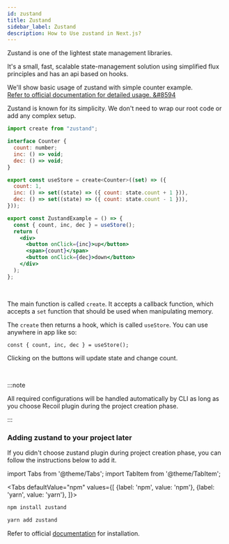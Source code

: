 ```yaml
---
id: zustand
title: Zustand
sidebar_label: Zustand
description: How to Use zustand in Next.js?
---
```


Zustand is one of the lightest state management libraries.

It's a small, fast, scalable state-management solution using simplified flux principles and has an api based on hooks.
 
We'll show basic usage of zustand with simple counter example.  
[Refer to official documentation for detailed usage. &#8594](https://github.com/pmndrs/zustand)

Zustand is known for its simplicity.
We don't need to wrap our root code or add any complex setup.

``` jsx title="components/ZustandExample/index.tsx"
import create from "zustand";

interface Counter {
  count: number;
  inc: () => void;
  dec: () => void;
}

export const useStore = create<Counter>((set) => ({
  count: 1,
  inc: () => set((state) => ({ count: state.count + 1 })),
  dec: () => set((state) => ({ count: state.count - 1 })),
}));

export const ZustandExample = () => {
  const { count, inc, dec } = useStore();
  return (
    <div>
      <button onClick={inc}>up</button>
      <span>{count}</span>
      <button onClick={dec}>down</button>
    </div>
  );
};
```

<br/>

The main function is called `create`. It accepts a callback function, which accepts a `set` function that should be used when manipulating memory.

The `create` then returns a hook, which is called `useStore`. You can use anywhere in app like so:

```tsx
const { count, inc, dec } = useStore();
```

Clicking on the buttons will update state and change count.

<br/>



:::note

All required configurations will be handled automatically by CLI as long as you choose Recoil plugin during the project creation phase.

:::


### Adding zustand to your project later

If you didn't choose zustand plugin during project creation phase, you can follow the instructions below to add it.


import Tabs from '@theme/Tabs';
import TabItem from '@theme/TabItem';

<Tabs
  defaultValue="npm"
  values={[
    {label: 'npm', value: 'npm'},
    {label: 'yarn', value: 'yarn'},
  ]}>
  <TabItem value="npm">

```bash
npm install zustand
```

  </TabItem>
  <TabItem value="yarn">

```bash
yarn add zustand
```

  </TabItem>
</Tabs>


Refer to official [documentation](https://github.com/pmndrs/zustand) for installation.
